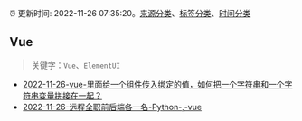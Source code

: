 :alarm_clock: 更新时间: 2022-11-26 07:35:20。[来源分类](../README.md)、[标签分类](../TAGS.md)、[时间分类](../TIMELINE.md)

## Vue


> 关键字：`Vue`、`ElementUI`



- [2022-11-26-vue-里面给一个组件传入绑定的值，如何把一个字符串和一个字符串变量拼接在一起？](https://www.v2ex.com/t/898046) 
- [2022-11-26-远程全职前后端各一名-Python-,-vue](https://www.v2ex.com/t/898039) 